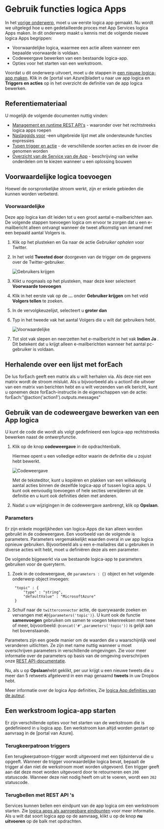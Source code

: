 <properties 
    pageTitle="Het gebruik van functies van de logica-App | Microsoft Azure" 
    description="Informatie over het gebruik van geavanceerde functies van de logica apps." 
    authors="stepsic-microsoft-com" 
    manager="erikre" 
    editor="" 
    services="logic-apps" 
    documentationCenter=""/>

<tags
    ms.service="logic-apps"
    ms.workload="integration"
    ms.tgt_pltfrm="na"
    ms.devlang="na"
    ms.topic="article"
    ms.date="03/28/2016"
    ms.author="stepsic"/> 
    
# <a name="use-logic-apps-features"></a>Gebruik functies logica Apps

In het [vorige onderwerp](app-service-logic-create-a-logic-app.md), moet u uw eerste logica app gemaakt. Nu wordt we uitgelegd hoe u een gedetailleerde proces met App Services logica Apps maken. In dit onderwerp maakt u kennis met de volgende nieuwe logica Apps begrippen:

- Voorwaardelijke logica, waarmee een actie alleen wanneer een bepaalde voorwaarde is voldaan.
- Codeweergave bewerken van een bestaande logica-app.
- Opties voor het starten van een werkstroom.

Voordat u dit onderwerp uitvoert, moet u de stappen in [een nieuwe logica-app maken](app-service-logic-create-a-logic-app.md). Klik in de [portal van Azure]bladert u naar uw app logica en **Triggers en acties** op in het overzicht de definitie van de app logica bewerken.

## <a name="reference-material"></a>Referentiemateriaal

U mogelijk de volgende documenten nuttig vinden:

- [Management en runtime REST API's](https://msdn.microsoft.com/library/azure/mt643787.aspx) - waaronder over het rechtstreeks logica apps roepen
- [Naslaggids voor](https://msdn.microsoft.com/library/azure/mt643789.aspx) -een uitgebreide lijst met alle ondersteunde functies expressies
- [Typen trigger en actie](https://msdn.microsoft.com/library/azure/mt643939.aspx) - de verschillende soorten acties en de invoer die genomen worden
- [Overzicht van de Service van de App](../app-service/app-service-value-prop-what-is.md) - beschrijving van welke onderdelen om te kiezen wanneer u een oplossing bouwen

## <a name="adding-conditional-logic"></a>Voorwaardelijke logica toevoegen

Hoewel de oorspronkelijke stroom werkt, zijn er enkele gebieden die kunnen worden verbeterd. 


### <a name="conditional"></a>Voorwaardelijke
Deze app logica kan dit leiden tot u een groot aantal e-mailberichten aan. De volgende stappen toevoegen logica om ervoor te zorgen dat u een e-mailbericht alleen ontvangt wanneer de tweet afkomstig van iemand met een bepaald aantal Volgers is. 

1. Klik op het plusteken en Ga naar de actie *Gebruiker ophalen* voor Twitter.

2. In het veld **Tweeted door** doorgeven van de trigger om de gegevens over de Twitter-gebruiker.

    ![Gebruikers krijgen](./media/app-service-logic-use-logic-app-features/getuser.png)

3. Klikt u nogmaals op het plusteken, maar deze keer selecteert **Voorwaarde toevoegen**

4. Klik in het eerste vak op de **...** onder **Gebruiker krijgen** om het veld **Volgers tellen** te zoeken.

5. In de vervolgkeuzelijst, selecteert u **groter dan**

6. Typ in het tweede vak het aantal Volgers die u wilt dat gebruikers hebt.

    ![Voorwaardelijke](./media/app-service-logic-use-logic-app-features/conditional.png)

7.  Tot slot vak slepen en neerzetten het e-mailbericht in het vak **Indien Ja** . Dit betekent dat u krijgt alleen e-mailberichten wanneer het aantal pc-gebruiker is voldaan.

## <a name="repeating-over-a-list-with-foreach"></a>Herhalende over een lijst met forEach

De lus forEach geeft een matrix als u wilt herhalen via. Als deze niet een matrix wordt de stroom mislukt. Als u bijvoorbeeld als u action1 die uitvoer van een matrix van berichten hebt en u wilt verzenden van elk bericht, kunt u opnemen deze forEach-instructie in de eigenschappen van de actie: forEach:"@action('action1').outputs.messages"
 

## <a name="using-the-code-view-to-edit-a-logic-app"></a>Gebruik van de codeweergave bewerken van een App logica

U kunt de code die wordt als volgt gedefinieerd een logica-app rechtstreeks bewerken naast de ontwerpfunctie. 

1. Klik op de knop **codeweergave** in de opdrachtenbalk. 

    Hiermee opent u een volledige editor waarin de definitie die u zojuist hebt bewerkt.

    ![Codeweergave](./media/app-service-logic-use-logic-app-features/codeview.png)

    Met de teksteditor, kunt u kopiëren en plakken van een willekeurig aantal acties binnen de dezelfde logica-app of tussen logica apps. U kunt ook eenvoudig toevoegen of hele secties verwijderen uit de definitie en u kunt ook definities delen met anderen.

2. Nadat u uw wijzigingen in de codeweergave aanbrengt, klik op **Opslaan**. 

### <a name="parameters"></a>Parameters
Er zijn enkele mogelijkheden van logica-Apps die kan alleen worden gebruikt in de codeweergave. Een voorbeeld van de volgende is parameters. Parameters vergemakkelijkt waarden overal in uw app logica opnieuw gebruiken. Bijvoorbeeld als u een e-mailadres dat u gebruiken in diverse acties wilt hebt, moet u definiëren deze als een parameter.

De volgende bijgewerkt via uw bestaande logica-app te parameters gebruiken voor de queryterm.

1. Zoek in de codeweergave, de `parameters : {}` object en het volgende onderwerp object invoegen:

        "topic" : {
            "type" : "string",
            "defaultValue" : "MicrosoftAzure"
        }
    
2. Schuif naar de `twitterconnector` actie, de querywaarde zoeken en vervangen met `#@{parameters('topic')}`.
    U kunt ook de functie **samenvoegen** gebruiken om samen te voegen tekenreeksen met twee of meer, bijvoorbeeld: `@concat('#',parameters('topic'))` is gelijk aan het bovenstaande. 
 
Parameters zijn een goede manier om de waarden die u waarschijnlijk veel veranderen uitlichten. Ze zijn met name nuttig wanneer u moet overschrijven parameters in verschillende omgevingen. Zie voor meer informatie over de parameters op basis van de omgeving overschrijven onze [REST API-documentatie](https://msdn.microsoft.com/library/mt643787.aspx).

Nu, als u op **Opslaan**hebt geklikt, per uur krijgt u een nieuwe tweets die u meer dan 5 retweets afgeleverd in een map genaamd **tweets** in uw Dropbox hebt.

Meer informatie over de logica App definities, Zie [logica App definities van de auteur](app-service-logic-author-definitions.md).

## <a name="starting-a-logic-app-workflow"></a>Een werkstroom logica-app starten
Er zijn verschillende opties voor het starten van de werkstroom die is gedefinieerd in u logica app. Een werkstroom kan altijd worden gestart op aanvraag in de [portal van Azure].

### <a name="recurrence-triggers"></a>Terugkeerpatroon triggers
Een terugkeerpatroon-trigger wordt uitgevoerd met een tijdsinterval die u opgeeft. Wanneer de trigger voorwaardelijke logica bevat, bepaalt de trigger al dan niet de werkstroom moet worden uitgevoerd. Een trigger geeft aan dat deze moet worden uitgevoerd door te retourneren een `200` statuscode. Wanneer deze niet nodig heeft om uit te voeren, wordt een `202` statuscode.

### <a name="callback-using-rest-apis"></a>Terugbellen met REST API 's
Services kunnen bellen een eindpunt van de app logica om een werkstroom starten. Zie [logica apps als aanroepbare eindpunten](app-service-logic-connector-http.md) voor meer informatie. Als u wilt dat soort logica app op de aanvraag, klikt u op de knop **nu uitvoeren** op de balk met opdrachten. 

<!-- Shared links -->
[Azure-portal]: https://portal.azure.com 